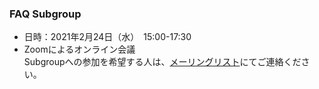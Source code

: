### FAQ Subgroup

 - 日時：2021年2月24日（水）　15:00-17:30    
 - Zoomによるオンライン会議    
 Subgroupへの参加を希望する人は、[メーリングリスト](https://lists.openchainproject.org/g/japan-sg-faq)にてご連絡ください。
  
  
